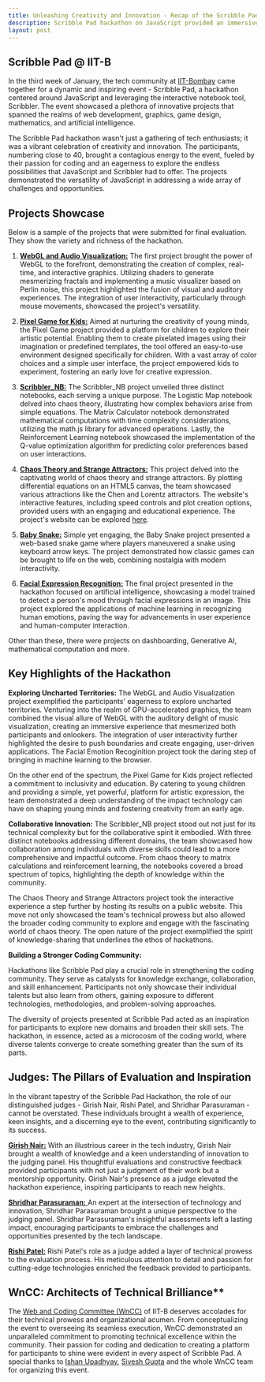 ```yaml
---
title: Unleashing Creativity and Innovation - Recap of the Scribble Pad Hackathon on JavaScript with Scribbler
description: Scribble Pad hackathon on JavaScript provided an immersive experience for participant an organizers in getting JavaScript to the browser.
layout: post
---
```


## Scribble Pad @ IIT-B
In the third week of January, the tech community at [IIT-Bombay](https://www.iitb.ac.in/) came together for a dynamic and inspiring event - Scribble Pad, a hackathon centered around JavaScript and leveraging the interactive notebook tool, Scribbler. The event showcased a plethora of innovative projects that spanned the realms of web development, graphics, game design, mathematics, and artificial intelligence.

The Scribble Pad hackathon wasn't just a gathering of tech enthusiasts; it was a vibrant celebration of creativity and innovation. The participants, numbering close to 40, brought a contagious energy to the event, fueled by their passion for coding and an eagerness to explore the endless possibilities that JavaScript and Scribbler had to offer. The projects demonstrated the versatility of JavaScript in addressing a wide array of challenges and opportunities.


## Projects Showcase
Below is a sample of the projects that were submitted for final evaluation. They show the variety and richness of the hackathon. 

1. **[WebGL and Audio Visualization:](https://github.com/Anomaly42/Scribbler_JavaScript_Hackathon_Submission/)**
   The first project brought the power of WebGL to the forefront, demonstrating the creation of complex, real-time, and interactive graphics. Utilizing shaders to generate mesmerizing fractals and implementing a music visualizer based on Perlin noise, this project highlighted the fusion of visual and auditory experiences. The integration of user interactivity, particularly through mouse movements, showcased the project's versatility.

2. **[Pixel Game for Kids:](https://github.com/agranan/HackathonJan2024)**
   Aimed at nurturing the creativity of young minds, the Pixel Game project provided a platform for children to explore their artistic potential. Enabling them to create pixelated images using their imagination or predefined templates, the tool offered an easy-to-use environment designed specifically for children. With a vast array of color choices and a simple user interface, the project empowered kids to experiment, fostering an early love for creative expression.

3. **[Scribbler_NB:](https://github.com/DH-ai/Scribbler_NB)**
   The Scribbler_NB project unveiled three distinct notebooks, each serving a unique purpose. The Logistic Map notebook delved into chaos theory, illustrating how complex behaviors arise from simple equations. The Matrix Calculator notebook demonstrated mathematical computations with time complexity considerations, utilizing the math.js library for advanced operations. Lastly, the Reinforcement Learning notebook showcased the implementation of the Q-value optimization algorithm for predicting color preferences based on user interactions.

4. **[Chaos Theory and Strange Attractors:](https://github.com/Sam-MARTis/ChaosTheoryAttractors)**
   This project delved into the captivating world of chaos theory and strange attractors. By plotting differential equations on an HTML5 canvas, the team showcased various attractions like the Chen and Lorentz attractors. The website's interactive features, including speed controls and plot creation options, provided users with an engaging and educational experience. The project's website can be explored [here](https://sam-martis.github.io/ChaosTheoryAttractors/).

5. **[Baby Snake:](https://github.com/himu23/babysnake)**
   Simple yet engaging, the Baby Snake project presented a web-based snake game where players maneuvered a snake using keyboard arrow keys. The project demonstrated how classic games can be brought to life on the web, combining nostalgia with modern interactivity.

6. **[Facial Expression Recognition:](https://github.com/madhav48/FaceExpressionRecognition)**
   The final project presented in the hackathon focused on artificial intelligence, showcasing a model trained to detect a person's mood through facial expressions in an image. This project explored the applications of machine learning in recognizing human emotions, paving the way for advancements in user experience and human-computer interaction.
   
Other than these, there were projects on dashboarding, Generative AI, mathematical computation and more.

## Key Highlights of the Hackathon

**Exploring Uncharted Territories:**
The WebGL and Audio Visualization project exemplified the participants' eagerness to explore uncharted territories. Venturing into the realm of GPU-accelerated graphics, the team combined the visual allure of WebGL with the auditory delight of music visualization, creating an immersive experience that mesmerized both participants and onlookers. The integration of user interactivity further highlighted the desire to push boundaries and create engaging, user-driven applications. The Facial Emotion Recoginition project took the daring step of bringing in machine learning to the browser.

On the other end of the spectrum, the Pixel Game for Kids project reflected a commitment to inclusivity and education. By catering to young children and providing a simple, yet powerful, platform for artistic expression, the team demonstrated a deep understanding of the impact technology can have on shaping young minds and fostering creativity from an early age.

**Collaborative Innovation:**
The Scribbler_NB project stood out not just for its technical complexity but for the collaborative spirit it embodied. With three distinct notebooks addressing different domains, the team showcased how collaboration among individuals with diverse skills could lead to a more comprehensive and impactful outcome. From chaos theory to matrix calculations and reinforcement learning, the notebooks covered a broad spectrum of topics, highlighting the depth of knowledge within the community.

The Chaos Theory and Strange Attractors project took the interactive experience a step further by hosting its results on a public website. This move not only showcased the team's technical prowess but also allowed the broader coding community to explore and engage with the fascinating world of chaos theory. The open nature of the project exemplified the spirit of knowledge-sharing that underlines the ethos of hackathons.

**Building a Stronger Coding Community:**

Hackathons like Scribble Pad play a crucial role in strengthening the coding community. They serve as catalysts for knowledge exchange, collaboration, and skill enhancement. Participants not only showcase their individual talents but also learn from others, gaining exposure to different technologies, methodologies, and problem-solving approaches.

The diversity of projects presented at Scribble Pad acted as an inspiration for participants to explore new domains and broaden their skill sets. The hackathon, in essence, acted as a microcosm of the coding world, where diverse talents converge to create something greater than the sum of its parts.

## Judges: The Pillars of Evaluation and Inspiration

In the vibrant tapestry of the Scribble Pad Hackathon, the role of our distinguished judges - Girish Nair, Rishi Patel, and Shridhar Parasuraman - cannot be overstated. These individuals brought a wealth of experience, keen insights, and a discerning eye to the event, contributing significantly to its success. 

[**Girish Nair:**](https://www.linkedin.com/in/girishgnair) With an illustrious career in the tech industry, Girish Nair brought a wealth of knowledge and a keen understanding of innovation to the judging panel. His thoughtful evaluations and constructive feedback provided participants with not just a judgment of their work but a mentorship opportunity. Girish Nair's presence as a judge elevated the hackathon experience, inspiring participants to reach new heights.

[**Shridhar Parasuraman:** ](https://www.linkedin.com/in/sridhar-parasuraman/)An expert at the intersection of technology and innovation, Shridhar Parasuraman brought a unique perspective to the judging panel. Shridhar Parasuraman's insightful assessments left a lasting impact, encouraging participants to embrace the challenges and opportunities presented by the tech landscape.

[**Rishi Patel:**](https://www.linkedin.com/in/rishi-patel-279723a8/es) Rishi Patel's role as a judge added a layer of technical prowess to the evaluation process. His meticulous attention to detail and passion for cutting-edge technologies enriched the feedback provided to participants. 

## WnCC: Architects of Technical Brilliance**

The [Web and Coding Committee (WnCC)](https://itc.gymkhana.iitb.ac.in/wncc/) of IIT-B deserves accolades for their technical prowess and organizational acumen. From conceptualizing the event to overseeing its seamless execution, WnCC demonstrated an unparalleled commitment to promoting technical excellence within the community. Their passion for coding and dedication to creating a platform for participants to shine were evident in every aspect of Scribble Pad. A special thanks to [Ishan Upadhyay](https://www.linkedin.com/in/ishan-upadhyay-04b895135/), [Sivesh Gupta](https://www.linkedin.com/in/shivesh-gupta-iitb/) and the whole WnCC team for organizing this event.



